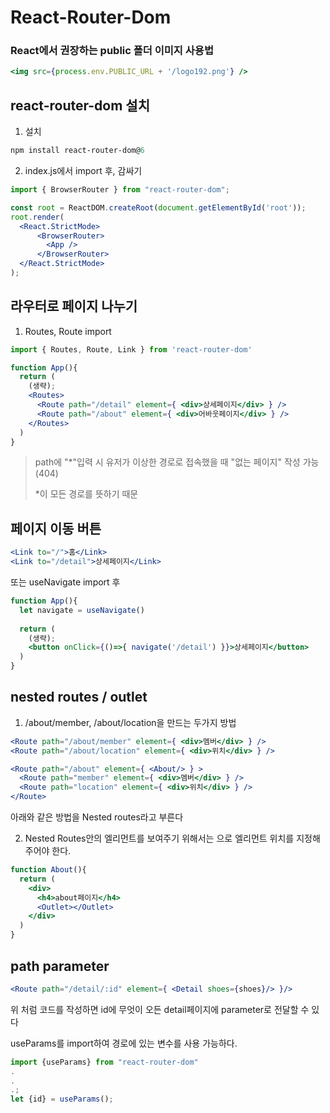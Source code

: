 # React-Router-Dom

### React에서 권장하는 public 폴더 이미지 사용법

``` jsx
<img src={process.env.PUBLIC_URL + '/logo192.png'} /> 
```

## react-router-dom 설치

1. 설치

``` powershell
npm install react-router-dom@6
```

2. index.js에서 import 후, <App/> 감싸기

``` jsx
import { BrowserRouter } from "react-router-dom";

const root = ReactDOM.createRoot(document.getElementById('root'));
root.render(
  <React.StrictMode>
      <BrowserRouter>
        <App />
      </BrowserRouter>
  </React.StrictMode>
); 
```

## 라우터로 페이지 나누기

1. Routes, Route import

```jsx
import { Routes, Route, Link } from 'react-router-dom'

function App(){
  return (
    (생략);
    <Routes>
      <Route path="/detail" element={ <div>상세페이지</div> } />
      <Route path="/about" element={ <div>어바웃페이지</div> } />
    </Routes>
  )
}
```

> path에 "*"입력 시 유저가 이상한 경로로 접속했을 때 "없는 페이지" 작성 가능 (404)
>
> *이 모든 경로를 뜻하기 때문

## 페이지 이동 버튼

``` jsx
<Link to="/">홈</Link>
<Link to="/detail">상세페이지</Link>
```

또는 useNavigate import 후

``` jsx
function App(){
  let navigate = useNavigate()
  
  return (
    (생략);
    <button onClick={()=>{ navigate('/detail') }}>상세페이지</button>
  )
}
```

## nested routes / outlet

1. /about/member, /about/location을 만드는 두가지 방법

``` jsx
<Route path="/about/member" element={ <div>멤버</div> } />
<Route path="/about/location" element={ <div>위치</div> } />
```

``` jsx
<Route path="/about" element={ <About/> } >  
  <Route path="member" element={ <div>멤버</div> } />
  <Route path="location" element={ <div>위치</div> } />
</Route>
```

아래와 같은 방법을 Nested routes라고 부른다

2. Nested  Routes안의 엘리먼트를 보여주기 위해서는 <Outlet>으로 엘리먼트 위치를 지정해 주어야 한다.

``` jsx
function About(){
  return (
    <div>
      <h4>about페이지</h4>
      <Outlet></Outlet>
    </div>
  )
}
```

## path parameter

``` jsx
<Route path="/detail/:id" element={ <Detail shoes={shoes}/> }/>
```

위 처럼 코드를 작성하면 id에 무엇이 오든 detail페이지에 parameter로 전달할 수 있다

useParams를 import하여 경로에 있는 변수를 사용 가능하다.

``` jsx
import {useParams} from "react-router-dom"
.
.
.;
let {id} = useParams();
```

